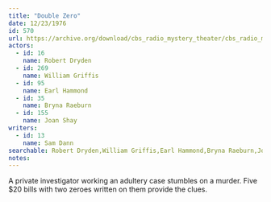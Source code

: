```yaml
---
title: "Double Zero"
date: 12/23/1976
id: 570
url: https://archive.org/download/cbs_radio_mystery_theater/cbs_radio_mystery_theater-0551-0600.zip/cbs_radio_mystery_theater-0551-0600%2Fcbsrmt_0570_double_zero.mp3
actors:  
  - id: 16
    name: Robert Dryden  
  - id: 269
    name: William Griffis  
  - id: 95
    name: Earl Hammond  
  - id: 35
    name: Bryna Raeburn  
  - id: 155
    name: Joan Shay
writers:  
  - id: 13
    name: Sam Dann
searchable: Robert Dryden,William Griffis,Earl Hammond,Bryna Raeburn,Joan Shay Sam Dann
notes:  
---
```

A private investigator working an adultery case stumbles on a murder. Five $20 bills with two zeroes written on them provide the clues.